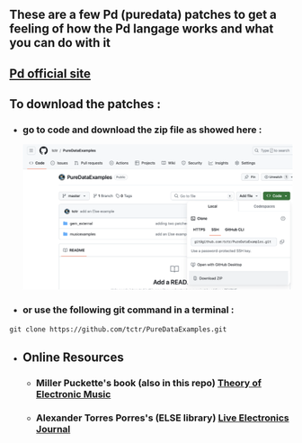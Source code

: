 ## These are a few Pd (puredata) patches to get a feeling of how the Pd langage works and what you can do with it

## [Pd official site ](https://puredata.info)

## To download the patches :
- ### go to code and download the zip file as showed here :
  ![Download as zip](./Doc/downloadgithub.png)

- ### or use the following git command in a terminal : 
```
git clone https://github.com/tctr/PureDataExamples.git
```

- ## Online Resources
  - ### Miller Puckette's book (also in this repo)  [Theory of Electronic Music](https://msp.ucsd.edu/techniques.htm)

  - ### Alexander Torres Porres's (ELSE library) [Live Electronics Journal](https://github.com/porres/Live-Electronics-Tutorial)